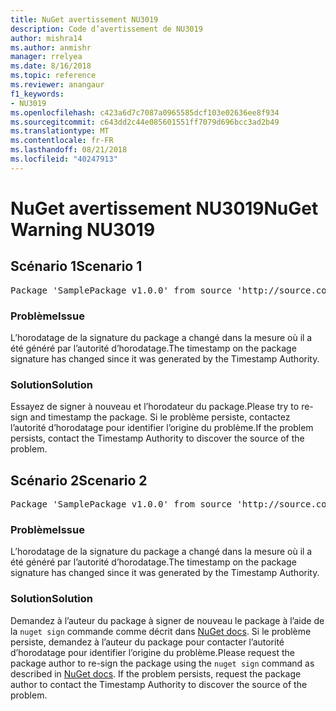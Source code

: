 ```yaml
---
title: NuGet avertissement NU3019
description: Code d’avertissement de NU3019
author: mishra14
ms.author: anmishr
manager: rrelyea
ms.date: 8/16/2018
ms.topic: reference
ms.reviewer: anangaur
f1_keywords:
- NU3019
ms.openlocfilehash: c423a6d7c7087a0965585dcf103e02636ee8f934
ms.sourcegitcommit: c643dd2c44e085601551ff7079d696bcc3ad2b49
ms.translationtype: MT
ms.contentlocale: fr-FR
ms.lasthandoff: 08/21/2018
ms.locfileid: "40247913"
---
```

# <a name="nuget-warning-nu3019"></a><span data-ttu-id="169cb-103">NuGet avertissement NU3019</span><span class="sxs-lookup"><span data-stu-id="169cb-103">NuGet Warning NU3019</span></span>

## <a name="scenario-1"></a><span data-ttu-id="169cb-104">Scénario 1</span><span class="sxs-lookup"><span data-stu-id="169cb-104">Scenario 1</span></span>

<pre>Package 'SamplePackage v1.0.0' from source 'http://source.com/index.json': The timestamp integrity check failed.</pre>

### <a name="issue"></a><span data-ttu-id="169cb-105">Problème</span><span class="sxs-lookup"><span data-stu-id="169cb-105">Issue</span></span>

<span data-ttu-id="169cb-106">L’horodatage de la signature du package a changé dans la mesure où il a été généré par l’autorité d’horodatage.</span><span class="sxs-lookup"><span data-stu-id="169cb-106">The timestamp on the package signature has changed since it was generated by the Timestamp Authority.</span></span>


### <a name="solution"></a><span data-ttu-id="169cb-107">Solution</span><span class="sxs-lookup"><span data-stu-id="169cb-107">Solution</span></span>

<span data-ttu-id="169cb-108">Essayez de signer à nouveau et l’horodateur du package.</span><span class="sxs-lookup"><span data-stu-id="169cb-108">Please try to re-sign and timestamp the package.</span></span> <span data-ttu-id="169cb-109">Si le problème persiste, contactez l’autorité d’horodatage pour identifier l’origine du problème.</span><span class="sxs-lookup"><span data-stu-id="169cb-109">If the problem persists, contact the Timestamp Authority to discover the source of the problem.</span></span>



## <a name="scenario-2"></a><span data-ttu-id="169cb-110">Scénario 2</span><span class="sxs-lookup"><span data-stu-id="169cb-110">Scenario 2</span></span>

<pre>Package 'SamplePackage v1.0.0' from source 'http://source.com/index.json': The primary signature's timestamp integrity check failed.</pre>

### <a name="issue"></a><span data-ttu-id="169cb-111">Problème</span><span class="sxs-lookup"><span data-stu-id="169cb-111">Issue</span></span>

<span data-ttu-id="169cb-112">L’horodatage de la signature du package a changé dans la mesure où il a été généré par l’autorité d’horodatage.</span><span class="sxs-lookup"><span data-stu-id="169cb-112">The timestamp on the package signature has changed since it was generated by the Timestamp Authority.</span></span>


### <a name="solution"></a><span data-ttu-id="169cb-113">Solution</span><span class="sxs-lookup"><span data-stu-id="169cb-113">Solution</span></span>

<span data-ttu-id="169cb-114">Demandez à l’auteur du package à signer de nouveau le package à l’aide de la `nuget sign` commande comme décrit dans [NuGet docs](https://docs.microsoft.com/en-us/nuget/create-packages/sign-a-package). Si le problème persiste, demandez à l’auteur du package pour contacter l’autorité d’horodatage pour identifier l’origine du problème.</span><span class="sxs-lookup"><span data-stu-id="169cb-114">Please request the package author to re-sign the package using the `nuget sign` command as described in [NuGet docs](https://docs.microsoft.com/en-us/nuget/create-packages/sign-a-package). If the problem persists, request the package author to contact the Timestamp Authority to discover the source of the problem.</span></span>


